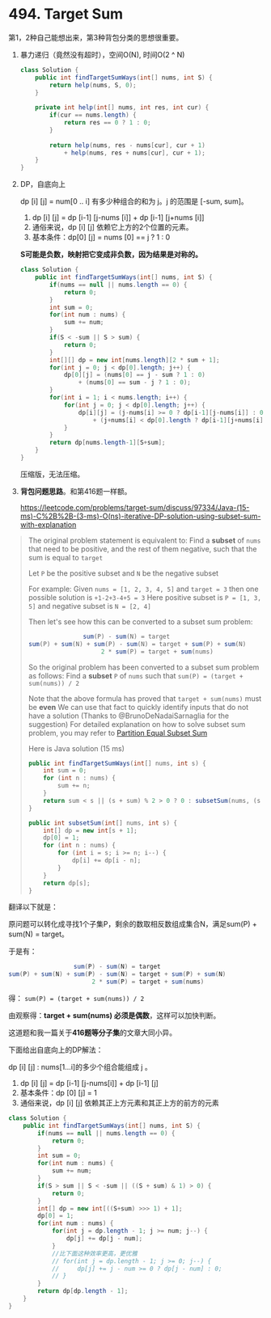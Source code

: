 #  494. Target Sum

第1，2种自己能想出来，第3种背包分类的思想很重要。

1. 暴力递归（竟然没有超时），空间O(N), 时间O(2 ^ N)

   ```java
   class Solution {
       public int findTargetSumWays(int[] nums, int S) {
           return help(nums, S, 0);
       }
       
       private int help(int[] nums, int res, int cur) {
           if(cur == nums.length) {
               return res == 0 ? 1 : 0;
           }
           
           return help(nums, res - nums[cur], cur + 1) 
               + help(nums, res + nums[cur], cur + 1);
       }
   }
   ```

   

2. DP，自底向上

   dp [i] [j] = num[0 .. i] 有多少种组合的和为 j。j 的范围是 [-sum, sum]。

   1. dp [i] [j] = dp [i-1] [j-nums [i]] + dp [i-1] [j+nums [i]]
   2. 通俗来说，dp [i] [j] 依赖它上方的2个位置的元素。
   2. 基本条件：dp[0] [j] = nums [0] == j ? 1 : 0

   **S可能是负数，映射把它变成非负数，因为结果是对称的。**

   ```java
   class Solution {
       public int findTargetSumWays(int[] nums, int S) {
           if(nums == null || nums.length == 0) {
               return 0;
           }
           int sum = 0;
           for(int num : nums) {
               sum += num;
           }
           if(S < -sum || S > sum) {
               return 0;
           }
           int[][] dp = new int[nums.length][2 * sum + 1];
           for(int j = 0; j < dp[0].length; j++) {
               dp[0][j] = (nums[0] == j - sum ? 1 : 0) 
                   + (nums[0] == sum - j ? 1 : 0);
           }
           for(int i = 1; i < nums.length; i++) {
               for(int j = 0; j < dp[0].length; j++) {
                   dp[i][j] = (j-nums[i] >= 0 ? dp[i-1][j-nums[i]] : 0) 
                       + (j+nums[i] < dp[0].length ? dp[i-1][j+nums[i]] : 0);
               }
           }
           return dp[nums.length-1][S+sum];
       }
   }         
   ```

   压缩版，无法压缩。

   

3. **背包问题思路**。和第416题一样额。 

    https://leetcode.com/problems/target-sum/discuss/97334/Java-(15-ms)-C%2B%2B-(3-ms)-O(ns)-iterative-DP-solution-using-subset-sum-with-explanation 

   

> The original problem statement is equivalent to:
> Find a **subset** of `nums` that need to be positive, and the rest of them negative, such that the sum is equal to `target`
>
> Let `P` be the positive subset and `N` be the negative subset
>
> For example:
> Given `nums = [1, 2, 3, 4, 5]` and `target = 3` then one possible solution is `+1-2+3-4+5 = 3`
> Here positive subset is `P = [1, 3, 5]` and negative subset is `N = [2, 4]`
>
> Then let's see how this can be converted to a subset sum problem:
>
> ```java
>                sum(P) - sum(N) = target
> sum(P) + sum(N) + sum(P) - sum(N) = target + sum(P) + sum(N)
>                     2 * sum(P) = target + sum(nums)
> ```
>
> So the original problem has been converted to a subset sum problem as follows:
> Find a **subset** `P` of `nums` such that `sum(P) = (target + sum(nums)) / 2`
>
> 
>
> Note that the above formula has proved that `target + sum(nums)` must be **even**
> We can use that fact to quickly identify inputs that do not have a solution (Thanks to @BrunoDeNadaiSarnaglia for the suggestion)
> For detailed explanation on how to solve subset sum problem, you may refer to [Partition Equal Subset Sum](https://leetcode.com/problems/partition-equal-subset-sum/)
>
> Here is Java solution (15 ms)
>
> ```java
> public int findTargetSumWays(int[] nums, int s) {
>     int sum = 0;
>     for (int n : nums) {
>         sum += n;
>     }
>     return sum < s || (s + sum) % 2 > 0 ? 0 : subsetSum(nums, (s + sum) >>> 1); 
> }   
> 
> public int subsetSum(int[] nums, int s) {
>     int[] dp = new int[s + 1]; 
>     dp[0] = 1;
>     for (int n : nums) {
>         for (int i = s; i >= n; i--) {
>             dp[i] += dp[i - n]; 
>         }
>     }
>     return dp[s];
> }
> ```

翻译以下就是：

原问题可以转化成寻找1个子集P，剩余的数取相反数组成集合N，满足sum(P) + sum(N) = target。

于是有：

```java
                  sum(P) - sum(N) = target
sum(P) + sum(N) + sum(P) - sum(N) = target + sum(P) + sum(N)
                       2 * sum(P) = target + sum(nums)
```

得： `sum(P) = (target + sum(nums)) / 2`

由观察得：**target + sum(nums) 必须是偶数**，这样可以加快判断。

这道题和我一篇关于**416题等分子集**的文章大同小异。

下面给出自底向上的DP解法：

dp [i] [j] : nums[1...i]的多少个组合能组成 j 。

1. dp [i] [j] = dp [i-1] [j-nums[i]] + dp [i-1] [j]
2. 基本条件：dp [0] [j] = 1
3. 通俗来说，dp [i] [j] 依赖其正上方元素和其正上方的前方的元素

```java
class Solution {
    public int findTargetSumWays(int[] nums, int S) {
        if(nums == null || nums.length == 0) {
            return 0;
        }
        int sum = 0;
        for(int num : nums) {
            sum += num;
        }
        if(S > sum || S < -sum || ((S + sum) & 1) > 0) {
            return 0;
        }
        int[] dp = new int[((S+sum) >>> 1) + 1];
        dp[0] = 1;
        for(int num : nums) {
            for(int j = dp.length - 1; j >= num; j--) {
                dp[j] += dp[j - num];
            }
            //比下面这种效率更高，更优雅
            // for(int j = dp.length - 1; j >= 0; j--) {
            //     dp[j] += j - num >= 0 ? dp[j - num] : 0;
            // }
        }
        return dp[dp.length - 1];
    }
}           
```

